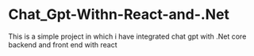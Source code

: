 # Chat_Gpt-Withn-React-and-.Net
This is a simple project in which i have integrated chat gpt with .Net core backend and front end with react
